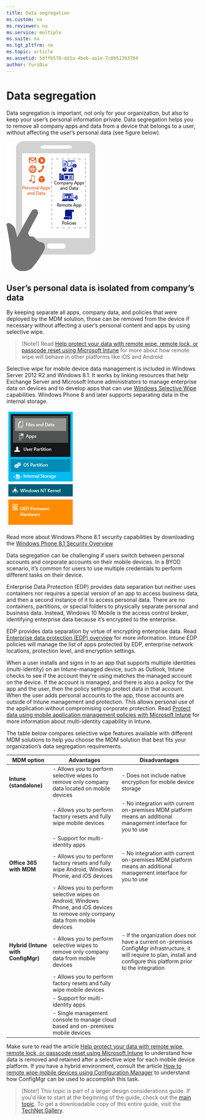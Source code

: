 ```yaml
---
title: Data segregation
ms.custom: na
ms.reviewer: na
ms.service: multiple
ms.suite: na
ms.tgt_pltfrm: na
ms.topic: article
ms.assetid: 5dffb570-dd1a-4beb-aa1e-7c0b51393704
author: YuriDio
---
```

# Data segregation

Data segregation is important, not only for your organization, but also to keep your user’s personal information private. Data segregation helps you to remove all company apps and data from a device that belongs to a user, without affecting the user’s personal data (see figure below).

![Data segregation](./media/MDM_Figure_10.png)

## User’s personal data is isolated from company’s data

By keeping separate all apps, company data, and policies that were deployed by the MDM solution, those can be removed from the device if necessary without affecting a user’s personal content and apps by using selective wipe. 

>[Note!] Read [Help protect your data with remote wipe, remote lock, or passcode reset using Microsoft Intune](https://technet.microsoft.com/en-us/library/jj676679.aspx) for more about how remote wipe will behave in other platforms like iOS and Android 

Selective wipe for mobile device data management is included in Windows Server 2012 R2 and Windows 8.1. It works by linking resources that help Exchange Server and Microsoft Intune administrators to manage enterprise data on devices and to develop apps that can use [Windows Selective Wipe](https://technet.microsoft.com/library/dn486874.aspx) capabilities.  Windows Phone 8 and later supports separating data in the internal storage.

![Data segregation](./media/MDM_Figure_11.png)

Read more about Windows Phone 8.1 security capabilities by downloading the [Windows Phone 8.1 Security Overview](http://www.microsoft.com/download/details.aspx?id=42509)

Data segregation can be challenging if users switch between personal accounts and corporate accounts on their mobile devices. In a BYOD scenario, it’s common for users to use multiple credentials to perform different tasks on their device. 

Enterprise Data Protection (EDP) provides data separation but neither uses containers nor requires a special version of an app to access business data, and then a second instance of it to access personal data. There are no containers, partitions, or special folders to physically separate personal and business data. Instead, Windows 10 Mobile is the access control broker, identifying enterprise data because it’s encrypted to the enterprise. 

EDP provides data separation by virtue of encrypting enterprise data. Read [Enterprise data protection (EDP) overview](https://technet.microsoft.com/library/dn985838.aspx) for more information. Intune EDP policies will manage the list of apps protected by EDP, enterprise network locations, protection level, and encryption settings.

When a user installs and signs in to an app that supports multiple identities (multi-identity) on an Intune-managed device, such as Outlook, Intune checks to see if the account they’re using matches the managed account on the device. If the account is managed, and there is also a policy for the app and the user, then the policy settings protect data in that account. When the user adds personal accounts to the app, those accounts are outside of Intune management and protection. This allows personal use of the application without compromising corporate protection. Read [Protect data using mobile application management policies with Microsoft Intune](https://technet.microsoft.com/en-us/dn878026.aspx) for more information about multi-identity capability in Intune. 

The table below compares selective wipe features available with different MDM solutions to help you choose the MDM solution that best fits your organization’s data segregation requirements.

| **MDM option**                     | **Advantages**                                                                                                                       | **Disadvantages**                                                                                                                                                           |
|------------------------------------|--------------------------------------------------------------------------------------------------------------------------------------|-----------------------------------------------------------------------------------------------------------------------------------------------------------------------------|
| **Intune (standalone)**            | -   Allows you to perform selective wipes to remove only company data located on mobile devices                                      | -   Does not include native encryption for mobile device storage                                                                                                            |
|                                    | -   Allows you to perform factory resets and fully wipe mobile devices                                                               | -   No integration with current on-premises MDM platform means an additional management interface for you to use                                                            |
|                                    | -   Support for multi-identity apps                                                                                                  |                                                                                                                                                                             |
|**Office 365 with MDM**            | -   Allows you to perform factory resets and fully wipe Android, Windows Phone, and iOS devices                                      | -   No integration with current on-premises MDM platform means an additional management interface for you to use                                                            |
|                                    | -   Allows you to perform selective wipes on Android, Windows Phone, and iOS devices to remove only company data from mobile devices |                                                                                                                                                                             |
| **Hybrid (Intune with ConfigMgr)** | -   Allows you to perform selective wipes to remove only company data from mobile devices                                            | -   If the organization does not have a current on-premises ConfigMgr infrastructure, it will require to plan, install and configure this platform prior to the integration |
|                                    | -   Allows you to perform factory resets and fully wipe mobile devices                                                               |                                                                                                                                                                             |
|                                    | -   Support for multi-identity apps                                                                                                  |                                                                                                                                                                             |
|                                    | -   Single management console to manage cloud based and on-premises mobile devices                                                   |                                                                                                                                                                             |


Make sure to read the article [Help protect your data with remote wipe, remote lock, or passcode reset using Microsoft Intune](https://technet.microsoft.com/library/jj676679.aspx#bkmk_wipe) to understand how data is removed and retained after a selective wipe for each mobile device platform. If you have a hybrid environment, consult the article [How to remote wipe mobile devices using Configuration Manager](https://technet.microsoft.com/library/dn956981.aspx) to understand how ConfigMgr can be used to accomplish this task.

>[Note!]
>This topic is part of a larger design considerations guide. If you'd like to start at the beginning of the guide, check out the [main topic](mdm-design-considerations-guide.md). To get a downloadable copy of this entire guide, visit the [TechNet Gallery](https://gallery.technet.microsoft.com/Mobile-Device-Management-7d401582).

